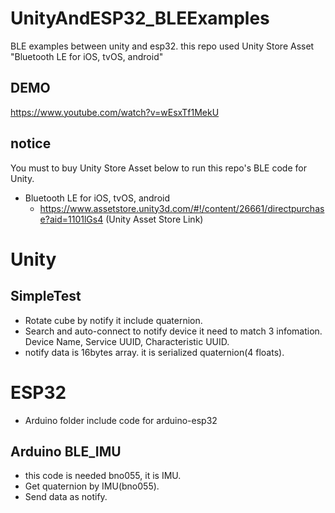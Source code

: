 # UnityAndESP32_BLEExamples
BLE examples between unity and esp32. this repo used Unity Store Asset "Bluetooth LE for iOS, tvOS, android"

## DEMO

https://www.youtube.com/watch?v=wEsxTf1MekU

## notice

You must to buy Unity Store Asset below to run this repo's BLE code for Unity.

- Bluetooth LE for iOS, tvOS, android
  - https://www.assetstore.unity3d.com/#!/content/26661/directpurchase?aid=1101lGs4 (Unity Asset Store Link)

# Unity 

## SimpleTest

* Rotate cube by notify it include quaternion.
* Search and auto-connect to notify device it need to match 3 infomation. Device Name, Service UUID, Characteristic UUID.
* notify data is 16bytes array. it is serialized quaternion(4 floats).

# ESP32

* Arduino folder include code for arduino-esp32

## Arduino BLE_IMU

* this code is needed bno055, it is IMU.
* Get quaternion by IMU(bno055).
* Send data as notify.




